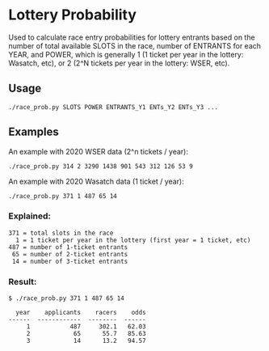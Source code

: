# Lottery Probability
Used to calculate race entry probabilities for lottery entrants based on the number of total available SLOTS in the race, number of ENTRANTS for each YEAR, and POWER, which is generally 1 (1 ticket per year in the lottery: Wasatch, etc), or 2 (2^N tickets per year in the lottery: WSER, etc).

## Usage
```
./race_prob.py SLOTS POWER ENTRANTS_Y1 ENTs_Y2 ENTs_Y3 ...
```

## Examples
An example with 2020 WSER data (2^n tickets / year):
```
./race_prob.py 314 2 3290 1438 901 543 312 126 53 9
```
An example with 2020 Wasatch data (1 ticket / year):
```
./race_prob.py 371 1 487 65 14
```
### Explained:
```
371 = total slots in the race
  1 = 1 ticket per year in the lottery (first year = 1 ticket, etc)
487 = number of 1-ticket entrants
 65 = number of 2-ticket entrants
 14 = number of 3-ticket entrants
```
### Result:
```
$ ./race_prob.py 371 1 487 65 14

  year    applicants    racers    odds
------  ------------  --------  ------
     1           487     302.1   62.03
     2            65      55.7   85.63
     3            14      13.2   94.57

```

